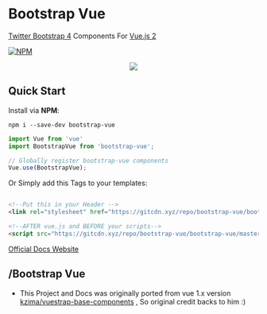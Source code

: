 # Bootstrap Vue
[Twitter Bootstrap 4](https://v4-alpha.getbootstrap.com/) Components For [Vue.js 2](https://vuejs.org/)

[![NPM](https://nodei.co/npm/bootstrap-vue.png?downloads=true&downloadRank=true&stars=true)](https://npmjs.com/bootstrap-vue/)

<p align="center"><img src="https://github.com/pi0/bootstrap-vue/raw/master/banner.png"></p>


## Quick Start

Install via **NPM**:   

```npm i --save-dev bootstrap-vue```

```js
import Vue from 'vue'
import BootstrapVue from 'bootstrap-vue';

// Globally register bootstrap-vue components
Vue.use(BootstrapVue);
````

Or Simply add this Tags to your templates:

```html

<!--Put this in your Header -->
<link rel="stylesheet" href="https://gitcdn.xyz/repo/bootstrap-vue/bootstrap-vue/master/dist/style.css">

<!--AFTER vue.js and BEFORE your scripts-->
<script src="https://gitcdn.xyz/repo/bootstrap-vue/bootstrap-vue/master/dist/bootstrapVue.js"></script>

```

[Official Docs Website](https://bootstrap-vue.github.io/)

## /Bootstrap Vue
+ This Project and Docs was originally ported from vue 1.x version
 [kzima/vuestrap-base-components](https://github.com/kzima/vuestrap-base-components)
 , So original credit backs to him :)
